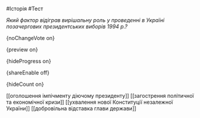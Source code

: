 #Історія #Тест

*Який фактор відіграв вирішальну роль у проведенні в Україні позачергових президентських виборів 1994 р.?*

{noChangeVote on}

{preview on}

{hideProgress on}

{shareEnable off}

{hideCount on}

[[оголошення імпічменту діючому президенту]]
[[загострення політичної та економічної кризи]]
[[ухвалення нової Конституції незалежної України]]
[[добровільна відставка глави держави]]
